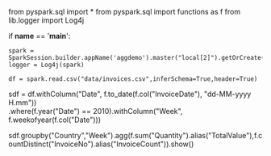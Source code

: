 from pyspark.sql import *
from pyspark.sql import functions as f
from lib.logger import Log4j





if __name__ == '__main__':

    spark = SparkSession.builder.appName('aggdemo').master("local[2]").getOrCreate()
    logger = Log4j(spark)

    df = spark.read.csv("data/invoices.csv",inferSchema=True,header=True)
sdf = df.withColumn("Date", f.to_date(f.col("InvoiceDate"), "dd-MM-yyyy H.mm"))\
    .where(f.year("Date") == 2010).withColumn("Week", f.weekofyear(f.col("Date")))

sdf.groupby("Country","Week").agg(f.sum("Quantity").alias("TotalValue"),f.countDistinct("InvoiceNo").alias("InvoiceCount")).show()

